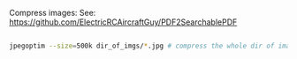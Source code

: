 
Compress images:
See: https://github.com/ElectricRCAircraftGuy/PDF2SearchablePDF

```bash

jpegoptim --size=500k dir_of_imgs/*.jpg # compress the whole dir of images!

```
